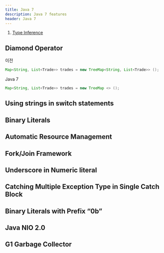 ```yaml
---
title: Java 7
description: Java 7 features
header: Java 7
---
```


1. [Type Inference]()

## Diamond Operator

이전
```java
Map<String, List<Trade>> trades = new TreeMap<String, List<Trade>> ();
```

Java 7
```java
Map<String, List<Trade>> trades = new TreeMap <> ();

```


## Using strings in switch statements

## Binary Literals

## Automatic Resource Management

## Fork/Join Framework

## Underscore in Numeric literal

## Catching Multiple Exception Type in Single Catch Block

## Binary Literals with Prefix “0b”

## Java NIO 2.0

## G1 Garbage Collector

